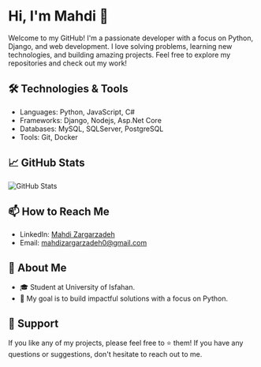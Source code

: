 # Hi, I'm Mahdi 👋

Welcome to my GitHub! I'm a passionate developer with a focus on Python, Django, and web development. I love solving problems, learning new technologies, and building amazing projects. Feel free to explore my repositories and check out my work!

## 🛠️ Technologies & Tools

- Languages: Python, JavaScript, C#
- Frameworks: Django, Nodejs, Asp.Net Core
- Databases: MySQL, SQLServer, PostgreSQL 
- Tools: Git, Docker

## 📈 GitHub Stats

![GitHub Stats](https://github-readme-stats.vercel.app/api?username=mohammad-mghn&show_icons=true&hide_title=true&count_private=true&hide=prs&theme=radical)

## 📫 How to Reach Me

- LinkedIn: [Mahdi Zargarzadeh](https://www.linkedin.com/in/mahdi-zargarzadeh-5a5281331/)
- Email: [mahdizargarzadeh0@gmail.com](mailto:mahdizargarzadeh0@gmail.com)

## 📢 About Me

- 🎓 Student at University of Isfahan.
- 🎯 My goal is to build impactful solutions with a focus on Python.

## 🙌 Support

If you like any of my projects, please feel free to ⭐️ them! If you have any questions or suggestions, don't hesitate to reach out to me.
